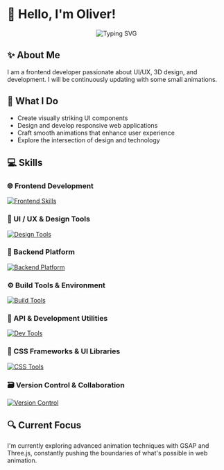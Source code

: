 # 👋 Hello, I'm Oliver! 

<div align="center">
  <img src="https://readme-typing-svg.herokuapp.com?font=Fira+Code&pause=1000&color=6A5ACD&center=true&vCenter=true&width=435&lines=Frontend+Developer;UI%2FUX+Enthusiast;Creative+Animator;Always+Learning" alt="Typing SVG" />
</div>

## ✨ About Me
I am a frontend developer passionate about UI/UX, 3D design, and development. I will be continuously updating with some small animations.

## 🚀 What I Do
- Create visually striking UI components
- Design and develop responsive web applications
- Craft smooth animations that enhance user experience
- Explore the intersection of design and technology

## 💻 Skills

### 🌐 Frontend Development  
[![Frontend Skills](https://skillicons.dev/icons?i=html,css,js,ts,react,vue,redux,threejs)](https://skillicons.dev)

### 🎨 UI / UX & Design Tools  
[![Design Tools](https://skillicons.dev/icons?i=figma,ps,ai,blender)](https://skillicons.dev)

### 🧱 Backend Platform  
[![Backend Platform](https://skillicons.dev/icons?i=nodejs)](https://skillicons.dev)

### ⚙️ Build Tools & Environment  
[![Build Tools](https://skillicons.dev/icons?i=vite,pnpm,webpack)](https://skillicons.dev)

### 🧪 API & Development Utilities  
[![Dev Tools](https://skillicons.dev/icons?i=postman,docker)](https://skillicons.dev)

### 🎨 CSS Frameworks & UI Libraries  
[![CSS Tools](https://skillicons.dev/icons?i=tailwind,sass,bootstrap)](https://skillicons.dev)

### 🗃️ Version Control & Collaboration  
[![Version Control](https://skillicons.dev/icons?i=git,github)](https://skillicons.dev)



## 🔍 Current Focus
I'm currently exploring advanced animation techniques with GSAP and Three.js, constantly pushing the boundaries of what's possible in web animation.
